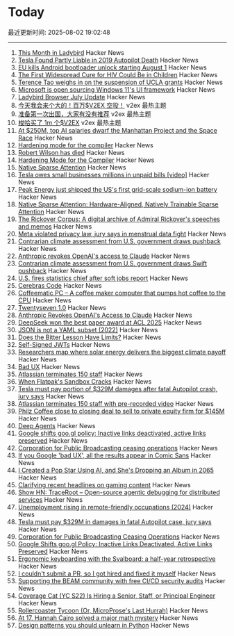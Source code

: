 # Today

最近更新时间: 2025-08-02 19:02:48

--- 
1. [This Month in Ladybird](https://ladybird.org/newsletter/2025-07-31/) Hacker News
2. [Tesla Found Partly Liable in 2019 Autopilot Death](https://www.wired.com/story/tesla-liable-2019-autopilot-crash-death/) Hacker News
3. [EU kills Android bootloader unlock starting August 1](https://xiaomitime.com/eu-kills-android-bootloader-unlock-starting-august-1-59449/) Hacker News
4. [The First Widespread Cure for HIV Could Be in Children](https://www.wired.com/story/the-first-widespread-cure-for-hiv-could-be-in-children/) Hacker News
5. [Terence Tao weighs in on the suspension of UCLA grants](https://mathstodon.xyz/@tao/114956840959338146) Hacker News
6. [Microsoft is open sourcing Windows 11's UI framework](https://www.neowin.net/news/microsoft-is-taking-steps-to-open-sourcing-windows-11-user-interface-framework/) Hacker News
7. [Ladybird Browser July Update](https://ladybird.org/newsletter/2025-07-31/) Hacker News
8. [今天我会来个大的！百万$V2EX 空投！](https://www.v2ex.com/t/1149444) v2ex 最热主题
9. [准备第一次出国，大家有没有推荐](https://www.v2ex.com/t/1149432) v2ex 最热主题
10. [梭哈买了 1m 个$V2EX](https://www.v2ex.com/t/1149420) v2ex 最热主题
11. [At $250M, top AI salaries dwarf the Manhattan Project and the Space Race](https://arstechnica.com/ai/2025/08/at-250-million-top-ai-salaries-dwarf-those-of-the-manhattan-project-and-the-space-race/) Hacker News
12. [Hardening mode for the compiler](https://discourse.llvm.org/t/rfc-hardening-mode-for-the-compiler/87660) Hacker News
13. [Robert Wilson has died](https://www.theartnewspaper.com/2025/08/01/robert-wilson-playwright-director-artist-obituary) Hacker News
14. [Hardening Mode for the Compiler](https://discourse.llvm.org/t/rfc-hardening-mode-for-the-compiler/87660) Hacker News
15. [Native Sparse Attention](https://aclanthology.org/2025.acl-long.1126/) Hacker News
16. [Tesla owes small businesses millions in unpaid bills [video]](https://www.cnn.com/2025/08/01/politics/video/inv-musk-unpaid-bills) Hacker News
17. [Peak Energy just shipped the US's first grid-scale sodium-ion battery](https://electrek.co/2025/07/30/peak-energy-us-first-grid-scale-sodium-ion-battery/) Hacker News
18. [Native Sparse Attention: Hardware-Aligned, Natively Trainable Sparse Attention](https://aclanthology.org/2025.acl-long.1126/) Hacker News
19. [The Rickover Corpus: A digital archive of Admiral Rickover's speeches and memos](https://rickovercorpus.org/) Hacker News
20. [Meta violated privacy law, jury says in menstrual data fight](https://www.courthousenews.com/meta-violated-privacy-law-jury-says-in-menstrual-data-fight/) Hacker News
21. [Contrarian climate assessment from U.S. government draws pushback](https://www.science.org/content/article/contrarian-climate-assessment-u-s-government-draws-swift-pushback) Hacker News
22. [Anthropic revokes OpenAI's access to Claude](https://www.wired.com/story/anthropic-revokes-openais-access-to-claude/) Hacker News
23. [Contrarian climate assessment from U.S. government draws Swift pushback](https://www.science.org/content/article/contrarian-climate-assessment-u-s-government-draws-swift-pushback) Hacker News
24. [U.S. fires statistics chief after soft jobs report](https://www.politico.com/news/2025/08/01/trump-firing-bureau-labor-statistics-chief-jobs-report-00488960) Hacker News
25. [Cerebras Code](https://www.cerebras.ai/blog/introducing-cerebras-code) Hacker News
26. [Coffeematic PC – A coffee maker computer that pumps hot coffee to the CPU](https://www.dougmacdowell.com/coffeematic-pc.html) Hacker News
27. [Twentyseven 1.0](https://blog.poisson.chat/posts/2025-08-01-twentyseven.html) Hacker News
28. [Anthropic Revokes OpenAI's Access to Claude](https://www.wired.com/story/anthropic-revokes-openais-access-to-claude/) Hacker News
29. [DeepSeek won the best paper award at ACL 2025](https://arxiv.org/abs/2502.11089) Hacker News
30. [JSON is not a YAML subset (2022)](https://john-millikin.com/json-is-not-a-yaml-subset) Hacker News
31. [Does the Bitter Lesson Have Limits?](https://www.dbreunig.com/2025/08/01/does-the-bitter-lesson-have-limits.html) Hacker News
32. [Self-Signed JWTs](https://www.selfref.com/self-signed-jwts) Hacker News
33. [Researchers map where solar energy delivers the biggest climate payoff](https://www.rutgers.edu/news/researchers-map-where-solar-energy-delivers-biggest-climate-payoff) Hacker News
34. [Bad UX](https://www.google.com/search?q=bad+UX) Hacker News
35. [Atlassian terminates 150 staff](https://www.cyberdaily.au/digital-transformation/12441-atlassian-terminates-150-staff-with-pre-recorded-video-will-be-largely-replaced-by-ai) Hacker News
36. [When Flatpak's Sandbox Cracks](https://www.linuxjournal.com/content/when-flatpaks-sandbox-cracks-real-life-security-issues-beyond-ideal) Hacker News
37. [Tesla must pay portion of $329M damages after fatal Autopilot crash, jury says](https://www.cnbc.com/2025/08/01/tesla-must-pay-329-million-in-damages-in-fatal-autopilot-case.html) Hacker News
38. [Atlassian terminates 150 staff with pre-recorded video](https://www.cyberdaily.au/digital-transformation/12441-atlassian-terminates-150-staff-with-pre-recorded-video-will-be-largely-replaced-by-ai) Hacker News
39. [Philz Coffee close to closing deal to sell to private equity firm for $145M](https://missionlocal.org/2025/07/philz-coffee-private-equity-sell/) Hacker News
40. [Deep Agents](https://blog.langchain.com/deep-agents/) Hacker News
41. [Google shifts goo.gl policy: Inactive links deactivated, active links preserved](https://blog.google/technology/developers/googl-link-shortening-update/) Hacker News
42. [Corporation for Public Broadcasting ceasing operations](https://cpb.org/pressroom/Corporation-Public-Broadcasting-Addresses-Operations-Following-Loss-Federal-Funding) Hacker News
43. [If you Google 'bad UX', all the results appear in Comic Sans](https://www.google.com/search?q=bad+UX&sca_esv=3d1e29cf7e253e0e&sxsrf=AE3TifPI3Zlb9DuAvgLQfOsNJAeRxALXIQ%3A1754074055107&ei=xwuNaPmrBuyIkdUPoKuEuQQ&ved=0ahUKEwi5q9uHo-qOAxVsRKQEHaAVIUcQ4dUDCBA&uact=5&oq=bad+UX&gs_lp=Egxnd3Mtd2l6LXNlcnAiBmJhZCBVWEgAUABYAHAAeACQAQCYAQCgAQCqAQC4AQPIAQCYAgCgAgCYAwCSBwCgBwCyBwC4BwDCBwDIBwA&sclient=gws-wiz-serp) Hacker News
44. [I Created a Pop Star Using AI, and She's Dropping an Album in 2065](https://www.lumavemusic.com) Hacker News
45. [Clarifying recent headlines on gaming content](https://www.mastercard.com/us/en/news-and-trends/press/2025/august/clarifying-recent-headlines-on-gaming-content.html) Hacker News
46. [Show HN: TraceRoot – Open-source agentic debugging for distributed services](https://github.com/traceroot-ai/traceroot) Hacker News
47. [Unemployment rising in remote-friendly occupations (2024)](https://jedkolko.com/2024/09/24/unemployment-rising-in-remote-friendly-occupations/) Hacker News
48. [Tesla must pay $329M in damages in fatal Autopilot case, jury says](https://www.cnbc.com/2025/08/01/tesla-must-pay-329-million-in-damages-in-fatal-autopilot-case.html) Hacker News
49. [Corporation for Public Broadcasting Ceasing Operations](https://cpb.org/pressroom/Corporation-Public-Broadcasting-Addresses-Operations-Following-Loss-Federal-Funding) Hacker News
50. [Google Shifts goo.gl Policy: Inactive Links Deactivated, Active Links Preserved](https://blog.google/technology/developers/googl-link-shortening-update/) Hacker News
51. [Ergonomic keyboarding with the Svalboard: a half-year retrospective](https://twey.io/hci/svalboard/) Hacker News
52. [I couldn't submit a PR, so I got hired and fixed it myself](https://www.skeptrune.com/posts/doing-the-little-things/) Hacker News
53. [Supporting the BEAM community with free CI/CD security audits](https://www.erlang-solutions.com/blog/supporting-the-beam-community-with-free-ci-cd-security-audits/) Hacker News
54. [Coverage Cat (YC S22) Is Hiring a Senior, Staff, or Principal Engineer](https://www.coveragecat.com/careers/engineering/software-engineer) Hacker News
55. [Rollercoaster Tycoon (Or, MicroProse's Last Hurrah)](https://www.filfre.net/2025/08/rollercoaster-tycoon-or-microproses-last-hurrah/) Hacker News
56. [At 17, Hannah Cairo solved a major math mystery](https://www.quantamagazine.org/at-17-hannah-cairo-solved-a-major-math-mystery-20250801/) Hacker News
57. [Design patterns you should unlearn in Python](https://www.lihil.cc/blog/design-patterns-you-should-unlearn-in-python-part1/) Hacker News
